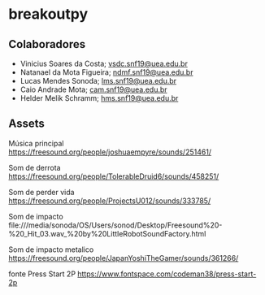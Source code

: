 # breakoutpy

## Colaboradores

 - Vinicius Soares da Costa; vsdc.snf19@uea.edu.br
 - Natanael da Mota Figueira; ndmf.snf19@uea.edu.br
 - Lucas Mendes Sonoda; lms.snf19@uea.edu.br
 - Caio Andrade Mota; cam.snf19@uea.edu.br
 - Helder Melik Schramm; hms.snf19@uea.edu.br
 
 ## Assets

Música principal
https://freesound.org/people/joshuaempyre/sounds/251461/

Som de derrota
https://freesound.org/people/TolerableDruid6/sounds/458251/

Som de perder vida
https://freesound.org/people/ProjectsU012/sounds/333785/

Som de impacto
file:///media/sonoda/OS/Users/sonod/Desktop/Freesound%20-%20_Hit_03.wav_%20by%20LittleRobotSoundFactory.html

Som de impacto metalico
https://freesound.org/people/JapanYoshiTheGamer/sounds/361266/

fonte Press Start 2P
https://www.fontspace.com/codeman38/press-start-2p
